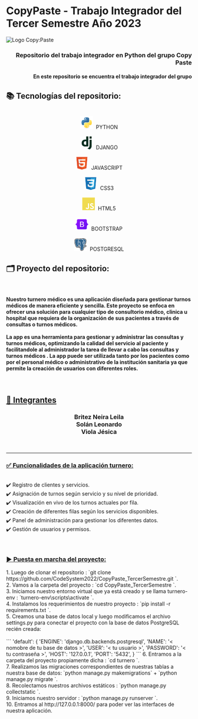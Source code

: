 # CopyPaste - Trabajo Integrador del Tercer Semestre Año 2023

![Logo Copy:Paste](https://user-images.githubusercontent.com/103675851/232830051-f665dac5-7813-4c63-8612-a451b562bdf7.jpg)

<div id="header" align="end">
		<h3 align="end">Repositorio del trabajo integrador en Python del grupo Copy Paste</h3>
		<h4 align="end">En este repositorio se encuentra el trabajo integrador del grupo</h4>
</div>
 
<div >
  <h2> 📚 Tecnologías del repositorio: </h2>
	<br>
  <div align="center">
    	<img src="https://github.com/devicons/devicon/blob/master/icons/python/python-original.svg" title="Python" alt="PYTHON" width="35" height="35">&nbsp; PYTHON 
	   <br> <br>
	<img src="https://github.com/devicons/devicon/blob/master/icons/django/django-plain.svg" title="Django" alt="DJANGO" width="35" height="35">&nbsp; DJANGO
	  <br> <br>
	  <img src="https://github.com/devicons/devicon/blob/master/icons/html5/html5-original.svg" title="JavaScrip" alt="JS" width="35" height="35">&nbsp; JAVASCRIPT
	   <br> <br>
	  <img src="https://github.com/devicons/devicon/blob/master/icons/css3/css3-original.svg" title="Css3" alt="CSS3" width="35" height="35">&nbsp; CSS3
	   <br> <br>
	  <img src="https://github.com/devicons/devicon/blob/master/icons/javascript/javascript-plain.svg" title="Html5" alt="HTML5" width="35" height="35">&nbsp; HTML5
	   <br> <br>
	  <img src="https://github.com/devicons/devicon/blob/master/icons/bootstrap/bootstrap-original.svg" title="Bootstrap" alt="BOOTSTRAP" width="35" height="35">&nbsp; BOOTSTRAP
	  <br> <br>
	  <img src="https://github.com/devicons/devicon/blob/master/icons/postgresql/postgresql-original.svg" title="PostgreSql" alt="POSTGRESQL" width="35" height="35">&nbsp; POSTGRESQL
    <br>
  </div>
</div> 

<h2> 🗂 Proyecto del repositorio:</h2>
	<br>
<h4>  Nuestro turnero médico es una aplicación diseñada para gestionar turnos médicos de manera eficiente y sencilla. Este proyecto se enfoca en ofrecer una solución para cualquier tipo de consultorio médico, clinica u hospital que requiera de la organización de sus pacientes a través de consultas o turnos médicos. <br> <br>
  La app es una herramienta para gestionar y administrar las consultas y turnos médicos, optimizando la calidad del servicio al paciente y facilitandole al administrador la tarea de llevar a cabo las consultas y turnos médicos . La app puede ser utilizada tanto por los pacientes como por el personal médico o administrativo de la institución sanitaria ya que permite la creación de usuarios con diferentes roles.</h4>
<br>


<h2><strong><u> 👤 Integrantes</u></strong></h2>

<div align="center">	
<h3>	  
  Britez Neira Leila
  <br>
  Solán Leonardo
  <br>
  Viola Jésica
 </div>
   <br>

   <hr>

<h3><strong><u> ✅ Funcionalidades de la aplicación turnero: </u></strong></h3>
<br>
	✔️ Registro de clientes y servicios. <br>
	✔️ Asignación de turnos según servicio y su nivel de prioridad. <br>
	✔️ Visualización en vivo de los turnos actuales por fila. <br>
	✔️ Creación de diferentes filas según los servicios disponibles. <br>
	✔️ Panel de administración para gestionar los diferentes datos. <br>
	✔️ Gestión de usuarios y permisos.  <br>
<br>
<br>
<h3><strong><u> ▶️ Puesta en marcha del proyecto: </u></strong></h3>
1. Luego de clonar el repositorio : `git clone https://github.com/CodeSystem2022/CopyPaste_TercerSemestre.git `.<br>
2. Vamos a la carpeta del proyecto : `cd CopyPaste_TercerSemestre `.<br> 
3. Iniciamos nuestro entorno virtual que ya está creado y se llama turnero-env : `turnero-env\scripts\activate `.<br>
4. Instalamos los requerimientos de nuestro proyecto : `pip install -r requirements.txt `.<br>
5. Creamos una base de datos local y luego modificamos el archivo settings.py para conectar el proyecto con la base de datos PostgreSQL recién creada: <br> <br>
    ```
    'default': {
        'ENGINE': 'django.db.backends.postgresql',
        'NAME': '< nomobre de tu base de datos >',
        'USER': '< tu usuario >',
        'PASSWORD': '< tu contraseña >',
        'HOST': '127.0.0.1',
        'PORT': '5432',
    }
    ```
6. Entramos a la carpeta del proyecto propiamente dicha : `cd turnero `.<br>
7. Realizamos las migraciones correspondientes de nuestras tablas a nuestra base de datos: `python manage.py makemigrations` + `python manage.py migrate `.<br>
8. Recolectamos nuestros archivos estáticos : `python manage.py collectstatic `.<br>
9. Iniciamos nuestro servidor : `python manage.py runserver `.<br>
10. Entramos al http://127.0.0.1:8000/ para poder ver las interfaces de nuestra aplicación.<br>


